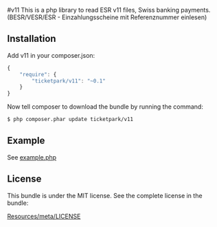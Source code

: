 #v11
This is a php library to read ESR v11 files, Swiss banking payments.<br>
(BESR/VESR/ESR - Einzahlungsscheine mit Referenznummer einlesen)

## Installation

Add v11 in your composer.json:

```js
{
    "require": {
        "ticketpark/v11": "~0.1"
    }
}
```

Now tell composer to download the bundle by running the command:

``` bash
$ php composer.phar update ticketpark/v11
```

## Example
See [example.php](example/example.php)


## License
This bundle is under the MIT license. See the complete license in the bundle:

[Resources/meta/LICENSE](Resources/meta/LICENSE)